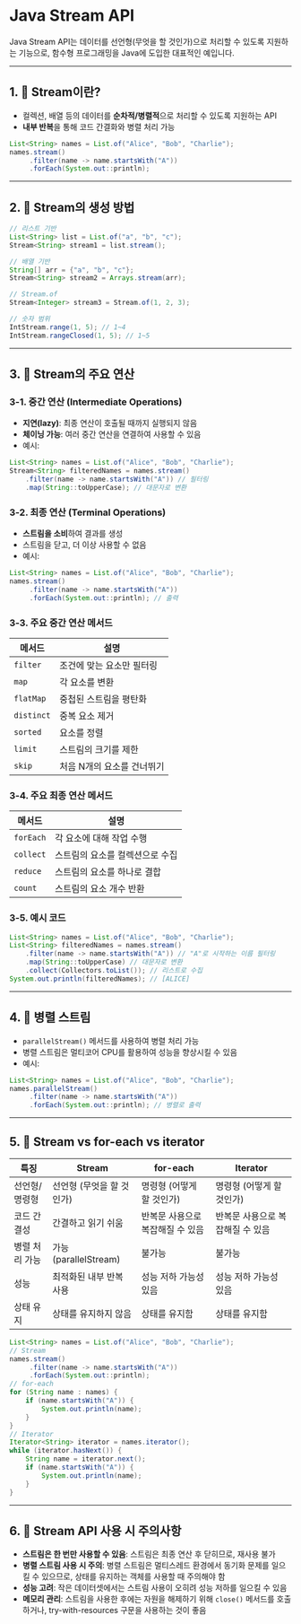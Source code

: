 # Java Stream API
Java Stream API는 데이터를 선언형(무엇을 할 것인가)으로 처리할 수 있도록 지원하는 기능으로, 함수형 프로그래밍을 Java에 도입한 대표적인 예입니다.

---

## 1. 📌 Stream이란?
- 컬렉션, 배열 등의 데이터를 **순차적/병렬적**으로 처리할 수 있도록 지원하는 API
- **내부 반복**을 통해 코드 간결화와 병렬 처리 가능

```java
List<String> names = List.of("Alice", "Bob", "Charlie");
names.stream()
     .filter(name -> name.startsWith("A"))
     .forEach(System.out::println);
```
---
## 2. 📌 Stream의 생성 방법
```java
// 리스트 기반
List<String> list = List.of("a", "b", "c");
Stream<String> stream1 = list.stream();

// 배열 기반
String[] arr = {"a", "b", "c"};
Stream<String> stream2 = Arrays.stream(arr);

// Stream.of
Stream<Integer> stream3 = Stream.of(1, 2, 3);

// 숫자 범위
IntStream.range(1, 5); // 1~4
IntStream.rangeClosed(1, 5); // 1~5
```
---
## 3. 📌 Stream의 주요 연산
### 3-1. 중간 연산 (Intermediate Operations)
- **지연(lazy)**: 최종 연산이 호출될 때까지 실행되지 않음
- **체이닝 가능**: 여러 중간 연산을 연결하여 사용할 수 있음
- 예시:
```java
List<String> names = List.of("Alice", "Bob", "Charlie");
Stream<String> filteredNames = names.stream()
    .filter(name -> name.startsWith("A")) // 필터링
    .map(String::toUpperCase); // 대문자로 변환
```
### 3-2. 최종 연산 (Terminal Operations)
- **스트림을 소비**하여 결과를 생성
- 스트림을 닫고, 더 이상 사용할 수 없음
- 예시:
```java
List<String> names = List.of("Alice", "Bob", "Charlie");
names.stream()
     .filter(name -> name.startsWith("A"))
     .forEach(System.out::println); // 출력
```
### 3-3. 주요 중간 연산 메서드
| 메서드          | 설명                                       |
|-----------------|------------------------------------------|
| `filter`        | 조건에 맞는 요소만 필터링                |
| `map`           | 각 요소를 변환                           |
| `flatMap`       | 중첩된 스트림을 평탄화                   |
| `distinct`      | 중복 요소 제거                           |
| `sorted`        | 요소를 정렬                              |
| `limit`         | 스트림의 크기를 제한                      |
| `skip`          | 처음 N개의 요소를 건너뛰기               |
### 3-4. 주요 최종 연산 메서드
| 메서드          | 설명                                       |
|-----------------|------------------------------------------|
| `forEach`       | 각 요소에 대해 작업 수행                  |
| `collect`       | 스트림의 요소를 컬렉션으로 수집           |
| `reduce`        | 스트림의 요소를 하나로 결합                |
| `count`         | 스트림의 요소 개수 반환                   |
### 3-5. 예시 코드
```java
List<String> names = List.of("Alice", "Bob", "Charlie");
List<String> filteredNames = names.stream()
    .filter(name -> name.startsWith("A")) // "A"로 시작하는 이름 필터링
    .map(String::toUpperCase) // 대문자로 변환
    .collect(Collectors.toList()); // 리스트로 수집
System.out.println(filteredNames); // [ALICE]
```
---
## 4. 📌 병렬 스트림
- `parallelStream()` 메서드를 사용하여 병렬 처리 가능
- 병렬 스트림은 멀티코어 CPU를 활용하여 성능을 향상시킬 수 있음
- 예시:
```java
List<String> names = List.of("Alice", "Bob", "Charlie");
names.parallelStream()
     .filter(name -> name.startsWith("A"))
     .forEach(System.out::println); // 병렬로 출력
```
---
## 5. 📌 Stream vs for-each vs iterator
| 특징            | Stream                          | for-each                        | Iterator                        |
|-----------------|----------------------------------|----------------------------------|----------------------------------|
| 선언형/명령형   | 선언형 (무엇을 할 것인가)         | 명령형 (어떻게 할 것인가)         | 명령형 (어떻게 할 것인가)         |
| 코드 간결성      | 간결하고 읽기 쉬움                | 반복문 사용으로 복잡해질 수 있음   | 반복문 사용으로 복잡해질 수 있음   |
| 병렬 처리 가능   | 가능 (parallelStream)            | 불가능                           | 불가능                           |
| 성능            | 최적화된 내부 반복 사용            | 성능 저하 가능성 있음              | 성능 저하 가능성 있음              |
| 상태 유지       | 상태를 유지하지 않음               | 상태를 유지함                     | 상태를 유지함                     |
```java
List<String> names = List.of("Alice", "Bob", "Charlie");
// Stream
names.stream()
     .filter(name -> name.startsWith("A"))
     .forEach(System.out::println);
// for-each
for (String name : names) {
    if (name.startsWith("A")) {
        System.out.println(name);
    }
}
// Iterator
Iterator<String> iterator = names.iterator();
while (iterator.hasNext()) {
    String name = iterator.next();
    if (name.startsWith("A")) {
        System.out.println(name);
    }
}
```
---
## 6. 📌 Stream API 사용 시 주의사항
- **스트림은 한 번만 사용할 수 있음**: 스트림은 최종 연산 후 닫히므로, 재사용 불가
- **병렬 스트림 사용 시 주의**: 병렬 스트림은 멀티스레드 환경에서 동기화 문제를 일으킬 수 있으므로, 상태를 유지하는 객체를 사용할 때 주의해야 함
- **성능 고려**: 작은 데이터셋에서는 스트림 사용이 오히려 성능 저하를 일으킬 수 있음
- **메모리 관리**: 스트림을 사용한 후에는 자원을 해제하기 위해 `close()` 메서드를 호출하거나, try-with-resources 구문을 사용하는 것이 좋음
